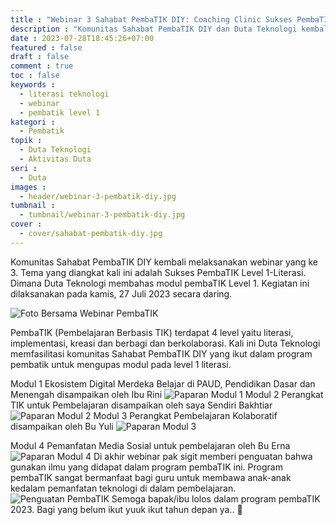 ```yaml
---
title : "Webinar 3 Sahabat PembaTIK DIY: Coaching Clinic Sukses PembaTIK Level 1-Literasi"
description : "Komunitas Sahabat PembaTIK DIY dan Duta Teknologi kembali melaksanakan webinar dengan tema Sukses PembaTIK Level 1-Literasi. Cek selengkapnya"
date : 2023-07-28T18:45:26+07:00
featured : false
draft : false
comment : true
toc : false
keywords : 
  - literasi teknologi
  - webinar
  - pembatik level 1
kategori : 
  - Pembatik
topik :
  - Duta Teknologi
  - Aktivitas Duta
seri : 
  - Duta
images :
  - header/webinar-3-pembatik-diy.jpg
tumbnail : 
  - tumbnail/webinar-3-pembatik-diy.jpg
cover : 
  - cover/sahabat-pembatik-diy.jpg
---
```

Komunitas Sahabat PembaTIK DIY kembali melaksanakan webinar yang ke 3. Tema yang diangkat kali ini adalah Sukses PembaTIK Level 1-Literasi. Dimana Duta Teknologi membahas modul pembaTIK Level 1. Kegiatan ini dilaksanakan pada kamis, 27 Juli 2023 secara daring.

![Foto Bersama Webinar PembaTIK](/images/aktivitas-duta/webinar/w3-pembatik.jpg)

PembaTIK (Pembelajaran Berbasis TIK) terdapat 4 level yaitu literasi, implementasi, kreasi dan berbagi dan berkolaborasi. Kali ini Duta Teknologi memfasilitasi komunitas Sahabat PembaTIK DIY yang ikut dalam program pembatik untuk mengupas modul pada level 1 literasi.

Modul 1 Ekosistem Digital Merdeka Belajar di PAUD, Pendidikan Dasar dan Menengah disampaikan oleh Ibu Rini
![Paparan Modul 1](/images/aktivitas-duta/webinar/w3-pembatik2.jpg)
Modul 2 Perangkat TIK untuk Pembelajaran disampaikan oleh saya Sendiri Bakhtiar
![Paparan Modul 2](/images/aktivitas-duta/webinar/w3-pembatik3.jpg)
Modul 3 Perangkat Pembelajaran Kolaboratif disampaikan oleh Bu Yuli
![Paparan Modul 3](/images/aktivitas-duta/webinar/w3-pembatik6.jpg)

Modul 4 Pemanfatan Media Sosial untuk pembelajaran oleh Bu Erna
![Paparan Modul 4](/images/aktivitas-duta/webinar/w3-pembatik4.jpg)
Di akhir webinar pak sigit memberi penguatan bahwa gunakan ilmu yang didapat dalam program pembaTIK ini. Program pembaTIK sangat bermanfaat bagi guru untuk membawa anak-anak kedalam pemanfatan teknologi di dalam pembelajaran.
![Penguatan PembaTIK](/images/aktivitas-duta/webinar/w3-pembatik5.jpg)
Semoga bapak/ibu lolos dalam program pembaTIK 2023. Bagi yang belum ikut yuuk ikut tahun depan ya.. 🥰